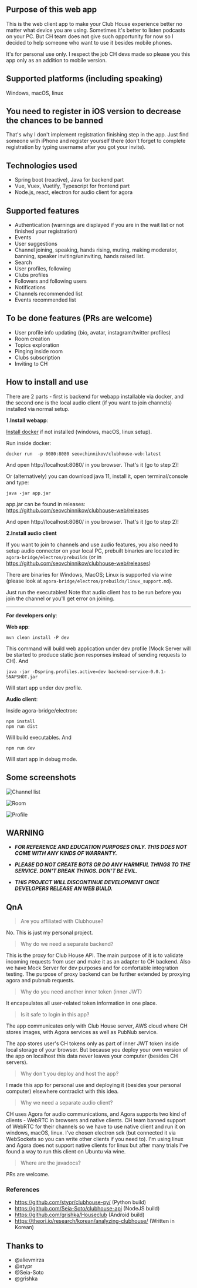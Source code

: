 ## Purpose of this web app

This is the web client app to make your Club House experience better no matter what device you are using.
Sometimes it's better to listen podcasts on your PC. But CH team does not give such opportunity for now so I decided to help
 someone who want to use it besides mobile phones.
 
It's for personal use only. I respect the job CH devs made so please you this app only as an addition to mobile version.

## Supported platforms (including speaking)
Windows, macOS, linux

## You need to register in iOS version to decrease the chances to be banned
That's why I don't implement registration finishing step in the app.
 Just find someone with iPhone and register yourself there 
 (don't forget to complete registration by typing username after you got your invite).

## Technologies used
* Spring boot (reactive), Java for backend part
* Vue, Vuex, Vuetify, Typescript for frontend part
* Node.js, react, electron for audio client for agora

## Supported features
* Authentication (warnings are displayed if you are in the wait list or not finished your registration)
* Events
* User suggestions
* Channel joining, speaking, hands rising, muting, making moderator, banning, speaker inviting/uninviting, hands raised list.
* Search
* User profiles, following
* Clubs profiles
* Followers and following users
* Notifications
* Channels recommended list
* Events recommended list

## To be done features  (PRs are welcome)

* User profile info updating (bio, avatar, instagram/twitter profiles)
* Room creation
* Topics exploration
* Pinging inside room
* Clubs subscription
* Inviting to CH

## How to install and use
There are 2 parts - first is backend for webapp installable via docker, and the second one is the local audio client (if you want to join channels) installed via normal setup.

**1.Install webapp**:

[Install docker](https://docs.docker.com/get-docker/) if not installed (windows, macOS, linux setup).

Run inside docker:

```docker run  -p 8080:8080 seovchinnikov/clubhouse-web:latest```

And open http://localhost:8080/ in you browser. That's it (go to step 2)!

Or (alternatively) you can download java 11, install it, open terminal/console and type:

```java -jar app.jar```

app.jar can be found in releases: https://github.com/seovchinnikov/clubhouse-web/releases

And open http://localhost:8080/ in you browser. That's it (go to step 2)!

**2.Install audio client**

If you want to join to channels and use audio features, you also need to setup audio connector on your local PC, prebuilt binaries are located in:
```agora-bridge/electron/prebuilds``` (or in https://github.com/seovchinnikov/clubhouse-web/releases)

There are binaries for Windows, MacOS; Linux is supported via wine (please look at ```agora-bridge/electron/prebuilds/linux_support.md```).

Just run the executables!
Note that audio client has to be run before you join the channel or you'll get error on joining.

--------------------------

**For developers only**:

**Web app**:

```mvn clean install -P dev```

This command will build web application under dev profile (Mock Server will be started to produce static 
json responses instead of sending requests to CH). And

```java -jar -Dspring.profiles.active=dev backend-service-0.0.1-SNAPSHOT.jar```

Will start app under dev profile.

**Audio client**:

Inside agora-bridge/electron:

```
npm install
npm run dist
```
Will build executables. And

```
npm run dev
```

Will start app in debug mode.

## Some screenshots

![Channel list](images/channel_list.png)

![Room](images/room.png)

![Profile](images/profile.png)

## WARNING

* ___FOR REFERENCE AND EDUCATION PURPOSES ONLY. THIS DOES NOT COME WITH ANY KINDS OF WARRANTY.___

* ___PLEASE DO NOT CREATE BOTS OR DO ANY HARMFUL THINGS TO THE SERVICE. DON'T BREAK THINGS. DON'T BE EVIL.___

* ___THIS PROJECT WILL DISCONTINUE DEVELOPMENT ONCE DEVELOPERS RELEASE AN WEB BUILD.___

## QnA

> Are you affiliated with  Clubhouse?

No. This is just my personal project.

> Why do we need a separate backend?

This is the proxy for Club House API. The main purpose of it is to validate incoming requests from user and make it as an adapter to CH backend.
Also we have Mock Server for dev purposes and for comfortable integration testing. 
The purpose of proxy backend can be further extended by proxying agora and pubnub requests.

> Why do you need another inner token (inner JWT)

It encapsulates all user-related token information in one place.

> Is it safe to login in this app?

The app communicates only with Club House server, AWS cloud where CH stores images, with Agora services as well as PubNub service.

The app stores user's CH tokens only as part of inner JWT token inside local storage of your browser. 
But because you deploy your own version of the app on localhost this data never leaves your computer (besides CH servers).

> Why don't you deploy and host the app?

I made this app for personal use and deploying it (besides your personal computer) elsewhere contradict with this idea.

> Why we need a separate audio client?

CH uses Agora for audio communications, and Agora supports two kind of clients - WebRTC in browsers and native clients. 
CH team banned support of WebRTC for their channels so we have to use native client and run it on windows, macOS, linux.
I've chosen electron sdk (but connected it via WebSockets so you can write other clients if you need to).
I'm using linux and Agora does not support native clients for linux but after many trials I've found a way to run this client on Ubuntu via wine.

> Where are the javadocs?

PRs are welcome.

### References
* https://github.com/stypr/clubhouse-py/ (Python build)
* https://github.com/Seia-Soto/clubhouse-api (NodeJS build)
* https://github.com/grishka/Houseclub (Android build)
* https://theori.io/research/korean/analyzing-clubhouse/ (Written in Korean)

## Thanks to
* @alievmirza
* @stypr
* @Seia-Soto
* @grishka